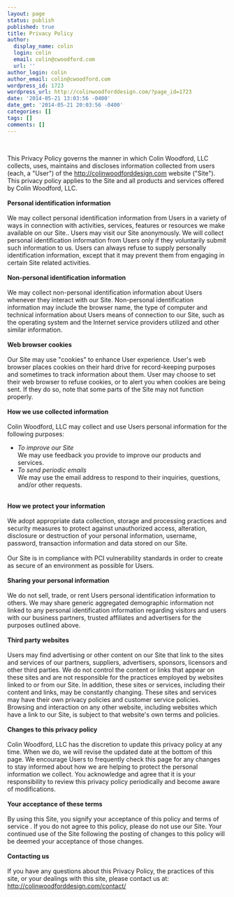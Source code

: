 ```yaml
---
layout: page
status: publish
published: true
title: Privacy Policy
author:
  display_name: colin
  login: colin
  email: colin@cwoodford.com
  url: ''
author_login: colin
author_email: colin@cwoodford.com
wordpress_id: 1723
wordpress_url: http://colinwoodforddesign.com/?page_id=1723
date: '2014-05-21 13:03:56 -0400'
date_gmt: '2014-05-21 20:03:56 -0400'
categories: []
tags: []
comments: []
---
```

<p>&nbsp;</p>
This Privacy Policy governs the manner in which Colin Woodford, LLC collects, uses, maintains and discloses information collected from users (each, a "User") of the&nbsp;<a href="http://colinwoodforddesign.com/">http://colinwoodforddesign.com</a><span>&nbsp;website ("Site"). This privacy policy applies to the Site and all products and services offered by Colin Woodford, LLC.</span><br/><br/><b>Personal identification information</b><br/><br/><span>We may collect personal identification information from Users in a variety of ways in connection with activities, services, features or resources we make available on our Site.. Users may visit our Site anonymously. We will collect personal identification information from Users only if they voluntarily submit such information to us. Users can always refuse to supply personally identification information, except that it may prevent them from engaging in certain Site related activities.</span><br/><br/><b>Non-personal identification information</b><br/><br/><span>We may collect non-personal identification information about Users whenever they interact with our Site. Non-personal identification information may include the browser name, the type of computer and technical information about Users means of connection to our Site, such as the operating system and the Internet service providers utilized and other similar information.</span><br/><br/><b>Web browser cookies</b><br/><br/><span>Our Site may use "cookies" to enhance User experience. User's web browser places cookies on their hard drive for record-keeping purposes and sometimes to track information about them. User may choose to set their web browser to refuse cookies, or to alert you when cookies are being sent. If they do so, note that some parts of the Site may not function properly.</span><br/><br/><b>How we use collected information</b><br/><br/><span>Colin Woodford, LLC may collect and use Users personal information for the following purposes:
<ul class="privacy-policy-list">
    <li><i>To improve our Site</i><br/>
        We may use feedback you provide to improve our products and services.
    </li>
    <li><i>To send periodic emails</i><br/>
        We may use the email address to respond to their inquiries, questions, and/or other requests.
    </li>
</ul><br/>
<b>How we protect your information</b><br /><br />
We adopt appropriate data collection, storage and processing practices and security measures to protect against unauthorized access, alteration, disclosure or destruction of your personal information, username, password, transaction information and data stored on our Site.</span>
<br /><br />
<span >Our Site is in compliance with PCI vulnerability standards in order to create as secure of an environment as possible for Users.</span>
<br /><br /><b>Sharing your personal information</b>
<br /><br />
<span >We do not sell, trade, or rent Users personal identification information to others. We may share generic aggregated demographic information not linked to any personal identification information regarding visitors and users with our business partners, trusted affiliates and advertisers for the purposes outlined above.</span>
<br /><br /><b>Third party websites</b><br />
<br />
<span >Users may find advertising or other content on our Site that link to the sites and services of our partners, suppliers, advertisers, sponsors, licensors and other third parties. We do not control the content or links that appear on these sites and are not responsible for the practices employed by websites linked to or from our Site. In addition, these sites or services, including their content and links, may be constantly changing. These sites and services may have their own privacy policies and customer service policies. Browsing and interaction on any other website, including websites which have a link to our Site, is subject to that website's own terms and policies.</span>
<br /><br /><b>Changes to this privacy policy</b>
<br /><br />
<span >Colin Woodford, LLC has the discretion to update this privacy policy at any time. When we do, we will revise the updated date at the bottom of this page. We encourage Users to frequently check this page for any changes to stay informed about how we are helping to protect the personal information we collect. You acknowledge and agree that it is your responsibility to review this privacy policy periodically and become aware of modifications.</span>
<br /><br /><b>Your acceptance of these terms</b>
<br /><br />
<span >By using this Site, you signify your acceptance of this policy and&nbsp;</span>terms of service
<span >. If you do not agree to this policy, please do not use our Site. Your continued use of the Site following the posting of changes to this policy will be deemed your acceptance of those changes.</span>
<br /><br /><b>Contacting us</b><br />
<br />
<span >If you have any questions about this Privacy Policy, the practices of this site, or your dealings with this site, please contact us at:</span>
<br />
<a href="http://colinwoodforddesign.com/contact/">http://colinwoodforddesign.com/contact/</a>
